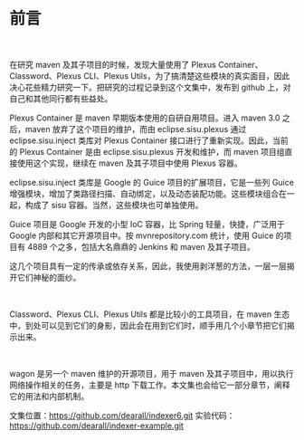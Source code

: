# 前言 #

<br/><br/>
在研究 maven 及其子项目的时候，发现大量使用了 Plexus Container、Classword、Plexus CLI、Plexus Utils，为了搞清楚这些模块的真实面目，因此决心花些精力研究一下。把研究的过程记录到这个文集中，发布到 github 上，对自己和其他同行都有些益处。

Plexus Container 是 maven 早期版本使用的自研自用项目。进入 maven 3.0 之后，maven 放弃了这个项目的维护，而由 eclipse.sisu.plexus 通过 eclipse.sisu.inject 类库对 Plexus Container 接口进行了重新实现。因此，当前的 Plexus Container 是由 eclipse.sisu.plexus 开发和维护，而 maven 项目组直接使用这个实现，继续在 maven 及其子项目中使用 Plexus 容器。 

eclipse.sisu.inject 类库是 Google 的 Guice 项目的扩展项目，它是一些列 Guice 增强模块，增加了类路径扫描、自动绑定，以及动态装配功能。这些模块组合在一起，构成了 sisu 容器。当然，这些模块也可单独使用。

Guice 项目是 Google 开发的小型 IoC 容器，比 Spring 轻量，快捷，广泛用于 Google 内部和其它开源项目中。按 mvnrepository.com 统计，使用 Guice 的项目有 4889 个之多，包括大名鼎鼎的 Jenkins 和 maven 及其子项目。

这几个项目具有一定的传承或依存关系，因此，我使用剥洋葱的方法，一层一层揭开它们神秘的面纱。

<br/>

Classword、Plexus CLI、Plexus Utils 都是比较小的工具项目，在 maven 生态中，到处可以见到它们的身影，因此会在用到它们时，顺手用几个小章节把它们揭示出来。

<br/>

wagon 是另一个 maven 维护的开源项目，用于 maven 及其子项目中，用以执行网络操作相关的任务，主要是 http 下载工作。本文集也会给它一部分章节，阐释它的用法和内部机制。


文集位置：https://github.com/dearall/indexer6.git
实验代码：https://github.com/dearall/indexer-example.git



